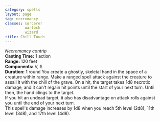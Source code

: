 ```yaml
---
category: spells
layout: page
tag: necromancy
classes: sorcerer
         warlock
         wizard
title: Chill Touch 
---
```

_Necromancy cantrip_  
**Casting Time:** 1 action    
**Range:** 120 feet    
**Components:** V, S   
**Duration:** 1 round 
You create a ghostly, skeletal hand in the space of a creature within range. Make a ranged spell attack against the creature to assail it with the chill of the grave. On a hit, the target takes 1d8 necrotic damage, and it can't regain hit points until the start of your next turn. Until then, the hand clings to the target.    
If you hit an undead target, it also has disadvantage on attack rolls against you until the end of your next turn.    
This spell's damage increases by 1d8 when you reach 5th level (2d8), 11th level (3d8), and 17th level (4d8). 